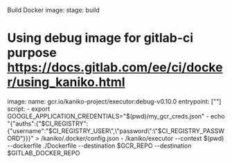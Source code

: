 Build Docker image:
  stage: build
# Using debug image for gitlab-ci purpose https://docs.gitlab.com/ee/ci/docker/using_kaniko.html
  image:
    name: gcr.io/kaniko-project/executor:debug-v0.10.0
    entrypoint: [""]
  script:
    - export GOOGLE_APPLICATION_CREDENTIALS="$(pwd)/my_gcr_creds.json"
    - echo "{\"auths\":{\"$CI_REGISTRY\":{\"username\":\"$CI_REGISTRY_USER\",\"password\":\"$CI_REGISTRY_PASSWORD\"}}}" > /kaniko/.docker/config.json 
    - /kaniko/executor --context $(pwd) --dockerfile ./Dockerfile --destination $GCR_REPO --destination $GITLAB_DOCKER_REPO
